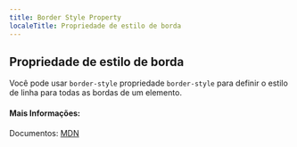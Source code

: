 ```yaml
---
title: Border Style Property
localeTitle: Propriedade de estilo de borda
---
```

## Propriedade de estilo de borda

Você pode usar `border-style` propriedade `border-style` para definir o estilo de linha para todas as bordas de um elemento.

#### Mais Informações:

Documentos: [MDN](https://developer.mozilla.org/en-US/docs/Web/CSS/border-style)